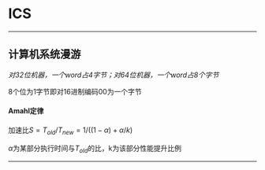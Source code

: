 # ICS

---

## 计算机系统漫游

*对32位机器，一个word占4字节；对64位机器，一个word占8个字节*

8个位为1字节即对16进制编码00为一个字节

#### Amahl定律

加速比$S=T_{old}/T_{new}=1/((1-\alpha)+\alpha/k)$  

$\alpha$为某部分执行时间与$T_{old}$的比，k为该部分性能提升比例

---
